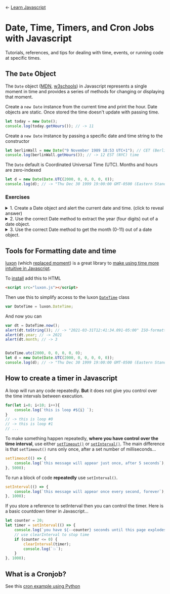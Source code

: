 ← [Learn Javascript](README.md)

# Date, Time, Timers, and Cron Jobs with Javascript
Tutorials, references, and tips for dealing with time, events, or running code at specific times.








## The `Date` Object

The `Date` object ([MDN](https://developer.mozilla.org/en-US/docs/Web/JavaScript/Reference/Global_Objects/Date), [w3schools](https://www.w3schools.com/js/js_dates.asp)) in Javascript represents a single moment in time and provides a series of methods for changing or displaying that moment.

Create a `new Date` instance from the current time and print the hour. Date objects are static. Once stored the time doesn't update with passing time.
```js
let today = new Date();
console.log(today.getHours()); // -> 11
```

Create a `new Date` instance by passing a specific date and time string to the constructor
```js
let berlinWall = new Date("9 November 1989 18:53 UTC+1"); // CET (Berlin) time
console.log(berlinWall.getHours()); // -> 12 EST (NYC) time
```

The `Date` default is Coordinated Universal Time (UTC). Months and hours are zero-indexed
```js
let d = new Date(Date.UTC(2000, 0, 0, 0, 0, 0));
console.log(d); // -> "Thu Dec 30 1999 19:00:00 GMT-0500 (Eastern Standard Time)"
```


### Exercises

<details><summary>
1. Create a Date object and alert the current date and time. (click to reveal answer)</summary>

```js
let d = new Date();
alert(d);
```
</details>

<details><summary>
2. Use the correct Date method to extract the year (four digits) out of a date object.
</summary>

```js
let d = new Date();
alert(d.getFullYear());
```
</details>

<details><summary>
3. Use the correct Date method to get the month (0-11) out of a date object.
</summary>

```js
let d = new Date();
alert(d.getMonth());
```
</details>



## Tools for Formatting date and time

[luxon](https://moment.github.io/luxon/) (which [replaced moment](https://momentjs.com/docs/#/-project-status/)) is a great library to [make using time more intuitive in Javascript](https://moment.github.io/luxon/docs/manual/moment.html).

To [install](https://moment.github.io/luxon/docs/manual/install.html) add this to HTML
```html
<script src="luxon.js"></script>
```

Then use this to simplify access to the luxon [`DateTime`](https://moment.github.io/luxon/docs/class/src/datetime.js~DateTime.html) class
```js
var DateTime = luxon.DateTime;
```

And now you can
```js
var dt = DateTime.now();
alert(dt.toString()); // -> "2021-03-31T12:41:34.091-05:00" ISO-formatted date string with timezone
alert(dt.year; // -> 2021
alert(dt.month; // -> 3
```

```js

DateTime.utc(2000, 0, 0, 0, 0, 0);
let d = new Date(Date.UTC(2000, 0, 0, 0, 0, 0));
console.log(d); // -> "Thu Dec 30 1999 19:00:00 GMT-0500 (Eastern Standard Time)"
```





## How to create a timer in Javascript

A loop will run any code repeatedly. **But** it does not give you control over the time intervals between execution.
```js
for(let i=0; i<10; i++){
	console.log(`this is loop #${i} `);
}
// -> this is loop #0
// -> this is loop #1
// ...
```

To make something happen repeatedly, **where you have control over the time interval**, use either [`setTimeout()`](https://www.w3schools.com/jsref/met_win_settimeout.asp) or [`setInterval()`](https://www.w3schools.com/jsref/met_win_setinterval.asp). The main difference is that `setTimeout()` runs only once, after a set number of milliseconds...
```js
setTimeout(() => {
	console.log(`this message will appear just once, after 5 seconds`);
}, 5000);
```

To run a block of code **repeatedly** use `setInterval()`.
```js
setInterval(() => {
	console.log(`this message will appear once every second, forever`);
}, 1000);
```

If you store a reference to setInterval then you can control the timer. Here is a basic countdown timer in Javascript...
```js
let counter = 20;
let timer = setInterval(() => {
	console.log(`you have ${--counter} seconds until this page explodes!!`);
	// use clearInterval to stop time  
	if (counter <= 0) {
		clearInterval(timer);
		console.log(`💥`);
	}
}, 1000);

```







## What is a Cronjob?

See this [cron example using Python](https://github.com/omundy/dig333-physical-computing/tree/master/raspberry-pi/cron-example)
